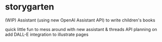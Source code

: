 # storygarten
(WIP) 
Assistant (using new OpenAI Assistant API) to write children's books

quick little fun to mess around with new assistant & threads API
planning on add DALL-E integration to illustrate pages 
